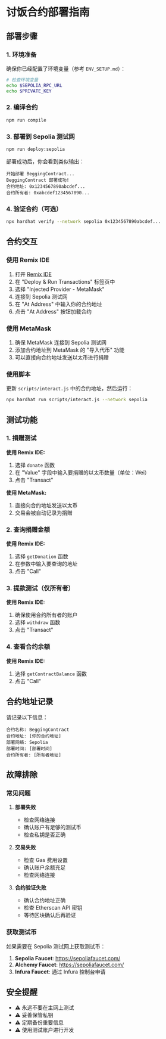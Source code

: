 # 讨饭合约部署指南

## 部署步骤

### 1. 环境准备

确保你已经配置了环境变量（参考 `ENV_SETUP.md`）：

```bash
# 检查环境变量
echo $SEPOLIA_RPC_URL
echo $PRIVATE_KEY
```

### 2. 编译合约

```bash
npm run compile
```

### 3. 部署到 Sepolia 测试网

```bash
npm run deploy:sepolia
```

部署成功后，你会看到类似输出：
```
开始部署 BeggingContract...
BeggingContract 部署成功!
合约地址: 0x1234567890abcdef...
合约所有者: 0xabcdef1234567890...
```

### 4. 验证合约（可选）

```bash
npx hardhat verify --network sepolia 0x1234567890abcdef...
```

## 合约交互

### 使用 Remix IDE

1. 打开 [Remix IDE](https://remix.ethereum.org/)
2. 在 "Deploy & Run Transactions" 标签页中
3. 选择 "Injected Provider - MetaMask"
4. 连接到 Sepolia 测试网
5. 在 "At Address" 中输入你的合约地址
6. 点击 "At Address" 按钮加载合约

### 使用 MetaMask

1. 确保 MetaMask 连接到 Sepolia 测试网
2. 添加合约地址到 MetaMask 的 "导入代币" 功能
3. 可以直接向合约地址发送以太币进行捐赠

### 使用脚本

更新 `scripts/interact.js` 中的合约地址，然后运行：

```bash
npx hardhat run scripts/interact.js --network sepolia
```

## 测试功能

### 1. 捐赠测试

**使用 Remix IDE:**
1. 选择 `donate` 函数
2. 在 "Value" 字段中输入要捐赠的以太币数量（单位：Wei）
3. 点击 "Transact"

**使用 MetaMask:**
1. 直接向合约地址发送以太币
2. 交易会被自动记录为捐赠

### 2. 查询捐赠金额

**使用 Remix IDE:**
1. 选择 `getDonation` 函数
2. 在参数中输入要查询的地址
3. 点击 "Call"

### 3. 提款测试（仅所有者）

**使用 Remix IDE:**
1. 确保使用合约所有者的账户
2. 选择 `withdraw` 函数
3. 点击 "Transact"

### 4. 查看合约余额

**使用 Remix IDE:**
1. 选择 `getContractBalance` 函数
2. 点击 "Call"

## 合约地址记录

请记录以下信息：

```
合约名称: BeggingContract
合约地址: [你的合约地址]
部署网络: Sepolia
部署时间: [部署时间]
合约所有者: [所有者地址]
```

## 故障排除

### 常见问题

1. **部署失败**
   - 检查网络连接
   - 确认账户有足够的测试币
   - 检查私钥是否正确

2. **交易失败**
   - 检查 Gas 费用设置
   - 确认账户余额充足
   - 检查网络连接

3. **合约验证失败**
   - 确认合约地址正确
   - 检查 Etherscan API 密钥
   - 等待区块确认后再验证

### 获取测试币

如果需要在 Sepolia 测试网上获取测试币：

1. **Sepolia Faucet**: https://sepoliafaucet.com/
2. **Alchemy Faucet**: https://sepoliafaucet.com/
3. **Infura Faucet**: 通过 Infura 控制台申请

## 安全提醒

- ⚠️ 永远不要在主网上测试
- ⚠️ 妥善保管私钥
- ⚠️ 定期备份重要信息
- ⚠️ 使用测试账户进行开发 